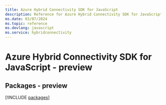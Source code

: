 ```yaml
---
title: Azure Hybrid Connectivity SDK for JavaScript
description: Reference for Azure Hybrid Connectivity SDK for JavaScript
ms.date: 03/07/2024
ms.topic: reference
ms.devlang: javascript
ms.service: hybridconnectivity
---
```

# Azure Hybrid Connectivity SDK for JavaScript - preview
## Packages - preview
[!INCLUDE [packages](hybrid-connectivity-index.md)]
